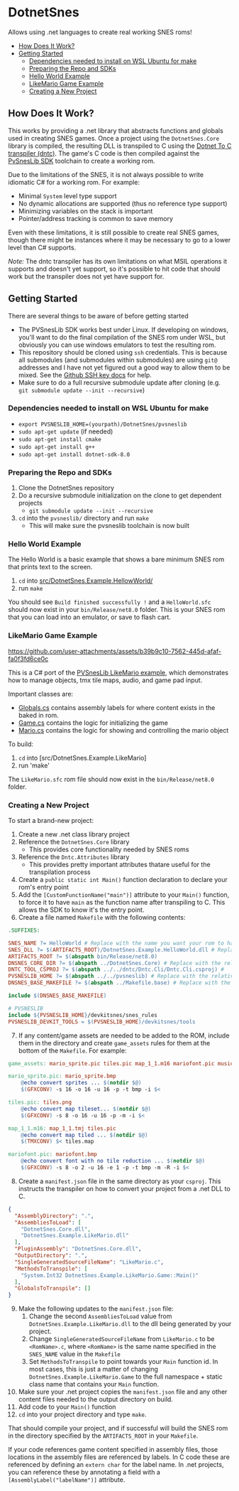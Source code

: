 # DotnetSnes 

Allows using .net languages to create real working SNES roms!

<!-- TOC -->
* [How Does It Work?](#how-does-it-work)
* [Getting Started](#getting-started)
   * [Dependencies needed to install on WSL Ubuntu for make](#dependencies-needed-to-install-on-wsl-ubuntu-for-make)
   * [Preparing the Repo and SDKs](#preparing-the-repo-and-sdks)
   * [Hello World Example](#hello-world-example)
   * [LikeMario Game Example](#likemario-game-example)
   * [Creating a New Project](#creating-a-new-project)
<!-- TOC -->

## How Does It Work?

This works by providing a .net library that abstracts functions and globals used in creating SNES games. Once a
project using the `DotnetSnes.Core` library is compiled, the resulting DLL is transpiled to C using the 
[Dotnet To C transpiler (dntc)](https://github.com/KallDrexx/dntc). The game's C code is then compiled against 
the [PvSnesLib SDK](https://github.com/alekmaul/pvsneslib) toolchain to create a working rom.

Due to the limitations of the SNES, it is not always possible to write idiomatic C# for a working rom. For example:
* Minimal `System` level type support
* No dynamic allocations are supported (thus no reference type support)
* Minimizing variables on the stack is important 
* Pointer/address tracking is common to save memory

Even with these limitations, it is still possible to create real SNES games, though there might be instances where
it may be necessary to go to a lower level than C# supports.

*Note:* The dntc transpiler has its own limitations on what MSIL operations it supports and doesn't yet support, so
it's possible to hit code that should work but the transpiler does not yet have support for.

## Getting Started

There are several things to be aware of before getting started

* The PVSnesLib SDK works best under Linux. If developing on windows, you'll want to do the final compilation of the
   SNES rom under WSL, but obviously you can use windows emulators to test the resulting rom.
* This repository should be cloned using `ssh` credentials. This is because all submodules (and submodules within
   submodules) are using `git@` addresses and I have not yet figured out a good way to allow them to be mixed. See the
   [Github SSH key docs](https://docs.github.com/en/authentication/connecting-to-github-with-ssh/generating-a-new-ssh-key-and-adding-it-to-the-ssh-agent)
   for help.
* Make sure to do a full recursive submodule update after cloning (e.g. `git submodule update --init --recursive`)

### Dependencies needed to install on WSL Ubuntu for make

* `export PVSNESLIB_HOME=(yourpath)/DotnetSnes/pvsneslib`
* `sudo apt-get update` (if needed)
* `sudo apt-get install cmake`
* `sudo apt-get install g++`
* `sudo apt-get install dotnet-sdk-8.0`

### Preparing the Repo and SDKs

1. Clone the DotnetSnes repository
2. Do a recursive submodule initialization on the clone to get dependent projects
   * `git submodule update --init --recursive`
3. `cd` into the `pvsneslib/` directory and run `make`
   * This will make sure the pvsneslib toolchain is now built
   
### Hello World Example

The Hello World is a basic example that shows a bare minimum SNES rom that prints text to the screen.

1. `cd` into [src/DotnetSnes.Example.HellowWorld/](src/DotnetSnes.Example.HelloWorld)
2. run `make`

You should see `Build finished successfully !` and a `HelloWorld.sfc` should now exist in your `bin/Release/net8.0`
folder. This is your SNES rom that you can load into an emulator, or save to flash cart.

### LikeMario Game Example

https://github.com/user-attachments/assets/b39b9c10-7562-445d-afaf-fa0f3fd6ce0c

This is a C# port of the 
[PVSnesLib LikeMario example](https://github.com/alekmaul/pvsneslib/tree/master/snes-examples/games/likemario), which
demonstrates how to manage objects, tmx tile maps, audio, and game pad input.

Important classes are:
* [Globals.cs](src/DotnetSnes.Example.LikeMario/Globals.cs) contains assembly labels for where content exists in the
   baked in rom.
* [Game.cs](src/DotnetSnes.Example.LikeMario/Game.cs) contains the logic for initializing the game
* [Mario.cs](src/DotnetSnes.Example.LikeMario/Mario.cs) contains the logic for showing and controlling the mario object

To build:
1. `cd` into [src/DotnetSnes.Example.LikeMario]
2. run 'make'

The `LikeMario.sfc` rom file should now exist in the `bin/Release/net8.0` folder.

### Creating a New Project

To start a brand-new project:

1. Create a new .net class library project
2. Reference the `DotnetSnes.Core` library
   * This provides core functionality needed by SNES roms
3. Reference the `Dntc.Attributes` library
   * This provides pretty important attributes thatare useful for the transpilation process
4. Create a `public static int Main()` function declaration to declare your rom's entry point
5. Add the `[CustomFunctionName("main")]` attribute to your `Main()` function, to force it to have `main` as the
   function name after transpiling to C. This allows the SDK to know it's the entry point.
6. Create a file named `Makefile` with the following contents:
```makefile
.SUFFIXES:

SNES_NAME ?= HelloWorld # Replace with the name you want your rom to have
SNES_DLL ?= $(ARTIFACTS_ROOT)/DotnetSnes.Example.HelloWorld.dll # Replace with the DLL your csproj will generate
ARTIFACTS_ROOT ?= $(abspath bin/Release/net8.0)
DNSNES_CORE_DIR ?= $(abspath ../DotnetSnes.Core) # Replace with the relative path to the DotnetSnes.Core project
DNTC_TOOL_CSPROJ ?= $(abspath ../../dntc/Dntc.Cli/Dntc.Cli.csproj) #
PVSNESLIB_HOME ?= $(abspath ../../pvsneslib) # Replace with the relative path to the pvsneslib folder from the repo
DNSNES_BASE_MAKEFILE ?= $(abspath ../Makefile.base) # Replace with the relative path to the DotnetSnes Makefile.base file

include $(DNSNES_BASE_MAKEFILE)

# PVSNESLIB
include ${PVSNESLIB_HOME}/devkitsnes/snes_rules
PVSNESLIB_DEVKIT_TOOLS = $(PVSNESLIB_HOME)/devkitsnes/tools
```
7. If any content/game assets are needed to be added to the ROM, include them in the directory and create `game_assets`
   rules for them at the bottom of the `Makefile`.  For example:
```makefile
game_assets: mario_sprite.pic tiles.pic map_1_1.m16 mariofont.pic musics mariojump.brr

mario_sprite.pic: mario_sprite.bmp
	@echo convert sprites ... $(notdir $@)
	$(GFXCONV) -s 16 -o 16 -u 16 -p -t bmp -i $<

tiles.pic: tiles.png
	@echo convert map tileset... $(notdir $@)
	$(GFXCONV) -s 8 -o 16 -u 16 -p -m -i $<

map_1_1.m16: map_1_1.tmj tiles.pic
	@echo convert map tiled ... $(notdir $@)
	$(TMXCONV) $< tiles.map

mariofont.pic: mariofont.bmp
	@echo convert font with no tile reduction ... $(notdir $@)
	$(GFXCONV) -s 8 -o 2 -u 16 -e 1 -p -t bmp -m -R -i $<
```
8. Create a `manifest.json` file in the same directory as your `csproj`. This instructs the transpiler on how to convert
   your project from a .net DLL to C.
```json
{
  "AssemblyDirectory": ".",
  "AssembliesToLoad": [
    "DotnetSnes.Core.dll",
    "DotnetSnes.Example.LikeMario.dll"
  ],
  "PluginAssembly": "DotnetSnes.Core.dll",
  "OutputDirectory": ".",
  "SingleGeneratedSourceFileName": "LikeMario.c",
  "MethodsToTranspile": [
    "System.Int32 DotnetSnes.Example.LikeMario.Game::Main()"
  ],
  "GlobalsToTranspile": []
}
```
9. Make the following updates to the `manifest.json` file:
   1. Change the second `AssembliesToLoad` value from `DotnetSnes.Example.LikeMario.dll` to the dll being generated
      by your project.
   2. Change `SingleGeneratedSourceFileName` from `LikeMario.c` to be `<RomName>.c`, where `<RomName>` is the same
      name specified in the `SNES_NAME` value in the `Makefile`
   3. Set `MethodsToTranspile` to point towards your `Main` function id. In most cases, this is just a matter of
      changing `DotnetSnes.Example.LikeMario.Game` to the full namespace + static class name that contains your
      `Main` function.
10. Make sure your .net project copies the `manifest.json` file and any other content files needed to the output 
   directory on build.
11. Add code to your `Main()` function
12. `cd` into your project directory and type `make`.

That should compile your project, and if successful will build the SNES rom in the directory specified by the 
`ARTIFACTS_ROOT` in your `Makefile`.

If your code references game content specified in assembly files, those locations in the assembly files are referenced
by labels. In C code these are referenced by defining an `extern char` for the label name. In .net projects, you can
reference these by annotating a field with a `[AssemblyLabel("labelName")]` attribute.
